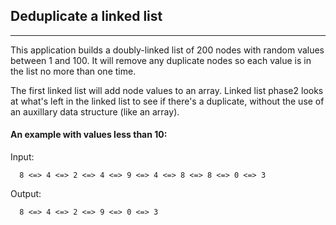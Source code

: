 ## Deduplicate a linked list
----

This application builds a doubly-linked list of 200 nodes with random values between 1 and 100. It will remove any duplicate nodes so each value is in the list no more than one time. 

The first linked list will add node values to an array. Linked list phase2 looks at what's left in the linked list to see if there's a duplicate, without the use of an auxillary data structure (like an array). 

#### An example with values less than 10: 

Input:

      8 <=> 4 <=> 2 <=> 4 <=> 9 <=> 4 <=> 8 <=> 8 <=> 0 <=> 3

Output:

      8 <=> 4 <=> 2 <=> 9 <=> 0 <=> 3
